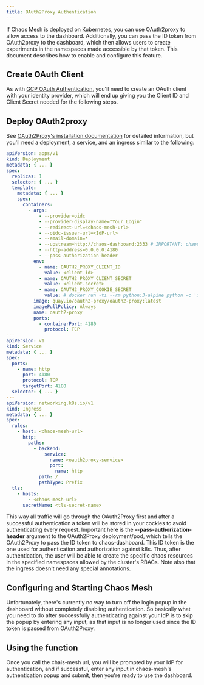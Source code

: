 ```yaml
---
title: OAuth2Proxy Authentication
---
```


If Chaos Mesh is deployed on Kubernetes, you can use OAuth2proxy to allow access to the dashboard. Additionally, you can pass the ID token from OAuth2proxy to the dashboard, which then allows users to create experiments in the namespaces made accessible by that token. This document describes how to enable and configure this feature.

## Create OAuth Client

As with [GCP OAuth Authentication](https://chaos-mesh.org/docs/gcp-authentication/), you'll need to create an OAuth client with your identity provider, which will end up giving you the Client ID and Client Secret needed for the following steps.

## Deploy OAuth2proxy

See [OAuth2Proxy's installation documentation](https://oauth2-proxy.github.io/oauth2-proxy/docs/) for detailed information, but you'll need a deployment, a service, and an ingress similar to the following:

```yaml
apiVersion: apps/v1
kind: Deployment
metadata: { ... }
spec:
  replicas: 1
  selector: { ... }
  template:
    metadata: { ... }
    spec:
      containers:
        - args:
            - --provider=oidc
            - --provider-display-name="Your Login"
            - --redirect-url=<chaos-mesh-url>
            - --oidc-issuer-url=<IdP-url>
            - --email-domain=*
            - --upstream=http://chaos-dashboard:2333 # IMPORTANT: chaos-dashboard service
            - --http-address=0.0.0.0:4180
            - --pass-authorization-header
          env:
            - name: OAUTH2_PROXY_CLIENT_ID
              value: <client-id>
            - name: OAUTH2_PROXY_CLIENT_SECRET
              value: <client-secret>
            - name: OAUTH2_PROXY_COOKIE_SECRET
              value: # docker run -ti --rm python:3-alpine python -c 'import secrets,base64; print(base64.b64encode(base64.b64encode(secrets.token_bytes(16))));'
          image: quay.io/oauth2-proxy/oauth2-proxy:latest
          imagePullPolicy: Always
          name: oauth2-proxy
          ports:
            - containerPort: 4180
              protocol: TCP
---
apiVersion: v1
kind: Service
metadata: { ... }
spec:
  ports:
    - name: http
      port: 4180
      protocol: TCP
      targetPort: 4180
  selector: { ... }
---
apiVersion: networking.k8s.io/v1
kind: Ingress
metadata: { ... }
spec:
  rules:
    - host: <chaos-mesh-url>
      http:
        paths:
          - backend:
              service:
                name: <oauth2proxy-service>
                port:
                  name: http
            path: /
            pathType: Prefix
  tls:
    - hosts:
        - <chaos-mesh-url>
      secretName: <tls-secret-name>
```

This way all traffic will go through the OAuth2Proxy first and after a successful authentication a token will be stored in your cockies to avoid authenticating every request. Important here is the **--pass-authorization-header** argument to the OAuth2Proxy deployment/pod, which tells the OAuth2Proxy to pass the ID token to chaos-dashboard. This ID token is the one used for authentication and authorization against k8s. Thus, after authentication, the user will be able to create the specific chaos resources in the specified namespaces allowed by the cluster's RBACs. Note also that the ingress doesn't need any special annotations.

## Configuring and Starting Chaos Mesh

Unfortunately, there's currently no way to turn off the login popup in the dashboard without completely disabling authentication. So basically what you need to do after successfully authenticating against your IdP is to skip the popup by entering any input, as that input is no longer used since the ID token is passed from OAuth2Proxy.

## Using the function

Once you call the chais-mesh url, you will be prompted by your IdP for authentication, and if successful, enter any input in chaos-mesh's authentication popup and submit, then you're ready to use the dashboard.
